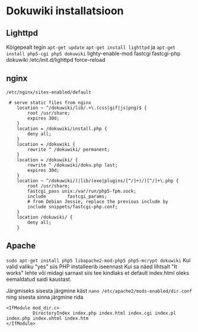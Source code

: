 # Dokuwiki installatsioon

## Lighttpd

Kõigepealt tegin ```apt-get update``` ```apt-get install lighttpd```	 ja ```apt-get install php5-cgi php5 dokuwiki```
lighty-enable-mod fastcgi fastcgi-php dokuwiki	 /​etc/​init.d/​lighttpd force-reload




## nginx
```/etc/nginx/sites-enabled/default```

```
 # serve static files from nginx
    location ~ ^/dokuwiki/lib/.+\.(css|gif|js|png)$ {
        root /usr/share;
        expires 30d;
    }
    location = /dokuwiki/install.php {
        deny all;
    }
    location = /dokuwiki {
        rewrite ^ /dokuwiki/ permanent;
    }
    location = /dokuwiki/ {
        rewrite ^ /dokuwiki/doku.php last;
        expires 30d;
    }
    location ~ ^/dokuwiki/(|lib/(exe|plugins/[^/]+)/)[^/]+\.php {
        root /usr/share;
        fastcgi_pass unix:/var/run/php5-fpm.sock;
        include        fastcgi_params;
        # from Debian Jessie, replace the previous include by
        include snippets/fastcgi-php.conf;
    }
    location /dokuwiki/ {
        deny all;
    }
```
## Apache
```sudo apt-get install php5 libapache2-mod-php5 php5-mcrypt dokuwiki```
Kui valid valiku "yes" siis PHP installeerib iseennast
Kui sa näed lihtsalt "It works" lehte või midagi sarnast siis tee kindlaks et default index.html oleks eemaldatud saidi kaustast.


Järgmiseks sisesta järgmine käst ```nano /etc/apache2/mods-enabled/dir.conf```
ning sisesta sinna järgmine rida
```
<IfModule mod_dir.c>
          DirectoryIndex index.php index.html index.cgi index.pl index.php index.xhtml index.htm
</IfModule>
```
